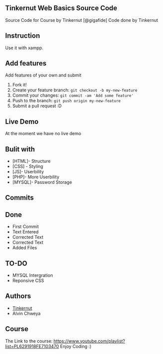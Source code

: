 ## Tinkernut Web Basics Source Code
Source Code for Course by Tinkernut [@gigafide]
Code done by Tinkernut
## Instruction
Use it with xampp.
## Add features
Add features of your own and submit
1. Fork it!
2. Create your feature branch: `git checkout -b my-new-feature`
3. Commit your changes: `git commit -am 'Add some feature'`
4. Push to the branch: `git push origin my-new-feature`
5. Submit a pull request :D
## Live Demo
At the moment we have no live demo
## Bulit with
* [HTML]- Structure
* [CSS] - Styling
* [JS]- Userbility
* [PHP]- More Userbility
* [MYSQL]- Password Storage 
## Commits 
## Done
* First Commit
* Text Entered
* Corrected Text
* Corrected Text
* Added Files
## TO-DO
* MYSQL Intergration
* Reponsive CSS
## Authors
* [Tinkernut](http://tinkernut.com)
* Alvin Chweya
## Course
The Link to the course: https://www.youtube.com/playlist?list=PL6291918FE7103470
Enjoy Coding :)
